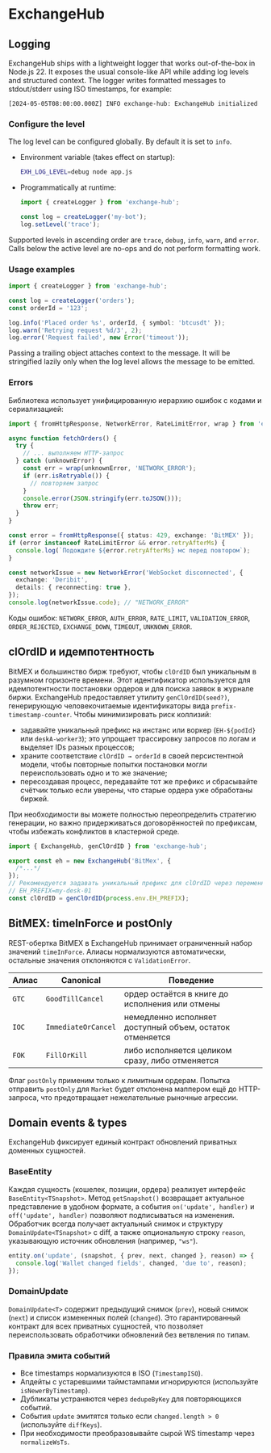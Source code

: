 # ExchangeHub

## Logging

ExchangeHub ships with a lightweight logger that works out-of-the-box in Node.js 22.
It exposes the usual console-like API while adding log levels and structured context.
The logger writes formatted messages to stdout/stderr using ISO timestamps, for example:

```
[2024-05-05T08:00:00.000Z] INFO exchange-hub: ExchangeHub initialized
```

### Configure the level

The log level can be configured globally. By default it is set to `info`.

- Environment variable (takes effect on startup):
  ```bash
  EXH_LOG_LEVEL=debug node app.js
  ```
- Programmatically at runtime:

  ```ts
  import { createLogger } from 'exchange-hub';

  const log = createLogger('my-bot');
  log.setLevel('trace');
  ```

Supported levels in ascending order are `trace`, `debug`, `info`, `warn`, and `error`.
Calls below the active level are no-ops and do not perform formatting work.

### Usage examples

```ts
import { createLogger } from 'exchange-hub';

const log = createLogger('orders');
const orderId = '123';

log.info('Placed order %s', orderId, { symbol: 'btcusdt' });
log.warn('Retrying request %d/3', 2);
log.error('Request failed', new Error('timeout'));
```

Passing a trailing object attaches context to the message. It will be stringified lazily
only when the log level allows the message to be emitted.

### Errors

Библиотека использует унифицированную иерархию ошибок с кодами и сериализацией:

```ts
import { fromHttpResponse, NetworkError, RateLimitError, wrap } from 'exchange-hub';

async function fetchOrders() {
  try {
    // ... выполняем HTTP-запрос
  } catch (unknownError) {
    const err = wrap(unknownError, 'NETWORK_ERROR');
    if (err.isRetryable()) {
      // повторяем запрос
    }
    console.error(JSON.stringify(err.toJSON()));
    throw err;
  }
}

const error = fromHttpResponse({ status: 429, exchange: 'BitMEX' });
if (error instanceof RateLimitError && error.retryAfterMs) {
  console.log(`Подождите ${error.retryAfterMs} мс перед повтором`);
}

const networkIssue = new NetworkError('WebSocket disconnected', {
  exchange: 'Deribit',
  details: { reconnecting: true },
});
console.log(networkIssue.code); // "NETWORK_ERROR"
```

Коды ошибок: `NETWORK_ERROR`, `AUTH_ERROR`, `RATE_LIMIT`, `VALIDATION_ERROR`, `ORDER_REJECTED`, `EXCHANGE_DOWN`, `TIMEOUT`, `UNKNOWN_ERROR`.

## clOrdID и идемпотентность

BitMEX и большинство бирж требуют, чтобы `clOrdID` был уникальным в разумном
горизонте времени. Этот идентификатор используется для идемпотентности
постановки ордеров и для поиска заявок в журнале биржи. ExchangeHub предоставляет
утилиту `genClOrdID(seed?)`, генерирующую человекочитаемые идентификаторы вида
`prefix-timestamp-counter`. Чтобы минимизировать риск коллизий:

- задавайте уникальный префикс на инстанс или воркер (`EH-${podId}` или
  `deskA-worker3`); это упрощает трассировку запросов по логам и выделяет IDs
  разных процессов;
- храните соответствие `clOrdID → orderId` в своей персистентной модели, чтобы
  повторные попытки постановки могли переиспользовать одно и то же значение;
- пересоздавая процесс, передавайте тот же префикс и сбрасывайте счётчик только
  если уверены, что старые ордера уже обработаны биржей.

При необходимости вы можете полностью переопределить стратегию генерации, но
важно придерживаться договорённостей по префиксам, чтобы избежать конфликтов в
кластерной среде.

```ts
import { ExchangeHub, genClOrdID } from 'exchange-hub';

export const eh = new ExchangeHub('BitMex', {
  /*...*/
});
// Рекомендуется задавать уникальный префикс для clOrdID через переменную окружения:
// EH_PREFIX=my-desk-01
const clOrdID = genClOrdID(process.env.EH_PREFIX);
```

## BitMEX: timeInForce и postOnly

REST-обертка BitMEX в ExchangeHub принимает ограниченный набор значений `timeInForce`.
Алиасы нормализуются автоматически, остальные значения отклоняются с `ValidationError`.

| Алиас | Canonical | Поведение |
| --- | --- | --- |
| `GTC` | `GoodTillCancel` | ордер остаётся в книге до исполнения или отмены |
| `IOC` | `ImmediateOrCancel` | немедленно исполняет доступный объем, остаток отменяется |
| `FOK` | `FillOrKill` | либо исполняется целиком сразу, либо отменяется |

Флаг `postOnly` применим только к лимитным ордерам. Попытка отправить `postOnly`
для `Market` будет отклонена маппером ещё до HTTP-запроса, что предотвращает
нежелательные рыночные агрессии.

## Domain events & types

ExchangeHub фиксирует единый контракт обновлений приватных доменных сущностей.

### BaseEntity

Каждая сущность (кошелек, позиции, ордера) реализует интерфейс `BaseEntity<TSnapshot>`.
Метод `getSnapshot()` возвращает актуальное представление в удобном формате, а события
`on('update', handler)` и `off('update', handler)` позволяют подписываться на изменения.
Обработчик всегда получает актуальный снимок и структуру `DomainUpdate<TSnapshot>` с diff,
а также опциональную строку `reason`, указывающую источник обновления (например, `"ws"`).

```ts
entity.on('update', (snapshot, { prev, next, changed }, reason) => {
  console.log('Wallet changed fields', changed, 'due to', reason);
});
```

### DomainUpdate<T>

`DomainUpdate<T>` содержит предыдущий снимок (`prev`), новый снимок (`next`) и список
измененных полей (`changed`). Это гарантированный контракт для всех приватных сущностей,
что позволяет переиспользовать обработчики обновлений без ветвления по типам.

### Правила эмита событий

- Все timestamps нормализуются в ISO (`TimestampISO`).
- Апдейты с устаревшими таймстампами игнорируются (используйте `isNewerByTimestamp`).
- Дубликаты устраняются через `dedupeByKey` для повторяющихся событий.
- События `update` эмитятся только если `changed.length > 0` (используйте `diffKeys`).
- При необходимости преобразовывайте сырой WS timestamp через `normalizeWsTs`.
